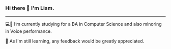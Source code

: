 ### Hi there 👋 I'm Liam.

---

💻🎤 I’m currently studying for a BA in Computer Science and also minoring in Voice performance.

🧠 As I'm still learning, any feedback would be greatly appreciated.



<!--
Here are some ideas to get you started:

- 🔭 I’m currently working on ...
- 
- 👯 I’m looking to collaborate on ...
- 🤔 I’m looking for help with ...
- 💬 Ask me about ...
- 📫 How to reach me: ...
- 😄 Pronouns: ...
- ⚡ Fun fact: ...
-->
